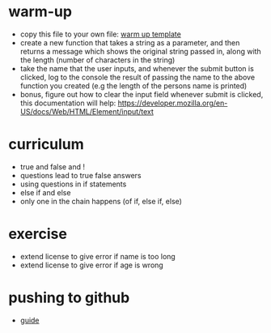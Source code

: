 # warm-up

- copy this file to your own file: [warm up template](./warm-up-template.html)
- create a new function that takes a string as a parameter, and then returns a message which shows the original string passed in, along with the length (number of characters in the string)
- take the name that the user inputs, and whenever the submit button is clicked, log to the console the result of passing the name to the above function you created (e.g the length of the persons name is printed)
- bonus, figure out how to clear the input field whenever submit is clicked, this documentation will help: https://developer.mozilla.org/en-US/docs/Web/HTML/Element/input/text

# curriculum

- true and false and ! 
- questions lead to true false answers
- using questions in if statements
- else if and else
- only one in the chain happens (of if, else if, else)

# exercise

- extend license to give error if name is too long
- extend license to give error if age is wrong

# pushing to github

- [guide](https://docs.github.com/en/desktop/installing-and-configuring-github-desktop/overview/creating-your-first-repository-using-github-desktop)